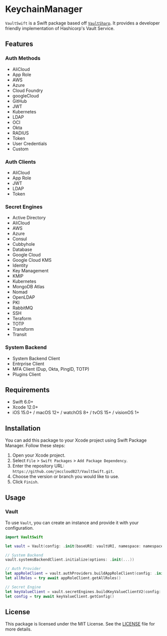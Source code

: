 # KeychainManager

`VaultSwift` is a Swift package based off [`VaultSharp`](https://github.com/rajanadar/VaultSharp.git). It provides a developer friendly implementation of Hashicorp's Vault Service.

## Features

### Auth Methods

* AliCloud
* App Role
* AWS
* Azure
* Cloud Foundry
* googleCloud
* GitHub
* JWT
* Kubernetes
* LDAP
* OCI
* Okta
* RADIUS
* Token
* User Credentials
* Custom

### Auth Clients

* AliCloud
* App Role
* JWT
* LDAP
* Token

### Secret Engines

* Active Directory
* AliCloud
* AWS
* Azure
* Consul
* Cubbyhole
* Database
* Google Cloud
* Google Cloud KMS
* Identity
* Key Management
* KMIP
* Kubernetes
* MongoDB Atlas
* Nomad
* OpenLDAP
* PKI
* RabbitMQ
* SSH
* Teraform
* TOTP
* Transform
* Transit

### System Backend

* System Backend Client
* Entrprise Client
* MFA Client (Dup, Okta, PingID, TOTP)
* Plugins Client

## Requirements

- Swift 6.0+
- Xcode 12.0+
- iOS 15.0+ / macOS 12+ / watchOS 8+ / tvOS 15+ / visionOS 1+

## Installation

You can add this package to your Xcode project using Swift Package Manager. Follow these steps:

1. Open your Xcode project.
2. Select `File` > `Swift Packages` > `Add Package Dependency`.
3. Enter the repository URL: `https://github.com/jmccloud827/VaultSwift.git`.
4. Choose the version or branch you would like to use.
5. Click `Finish`.

## Usage

### Vault

To use `Vault`, you can create an instance and provide it with your configuration.

```swift
import VaultSwift

let vault = Vault(config: .init(baseURI: vaultURI, namespace: namespace, authProvider: .token(token)))

// System Backend
vault.systemsBackendClient.initialize(options: .init(...))

// Auth Provider
let appRoleClient = vault.authProviders.buildAppRoleClient(config: .init())
let allRoles = try await appRoleClient.getAllRoles()

// Secret Engine
let keyValueClient = vault.secretEngines.buildKeyValueClientV2(config: .init())
let config = try await keyValueClient.getConfig()
```

## License

This package is licensed under the MIT License. See the [LICENSE](LICENSE) file for more details.
